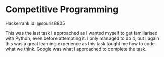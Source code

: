 # Competitive Programming

Hackerrank id: @souris8805

This was the last task I approached as I wanted myself to get familiarised with Python, even before attempting it. I only managed to do 4, but I again this was a great learning experience
as this task taught me how to code what we think. Google was what I approached to complete the task. 
